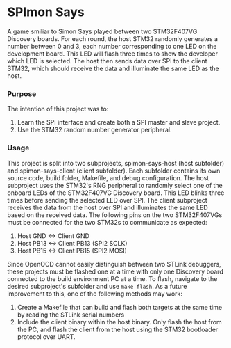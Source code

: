 
# SPImon Says
A game smiliar to Simon Says played between two STM32F407VG Discovery boards. For each round, the host STM32 randomly generates a number between 0 and 3, each number corresponding to one LED on the development board. This LED will flash three times to show the developer which LED is selected. The host then sends data over SPI to the client STM32, which should receive the data and illuminate the same LED as the host.

### Purpose
The intention of this project was to:
1. Learn the SPI interface and create both a SPI master and slave project.
2. Use the STM32 random number generator peripheral.

### Usage
This project is split into two subprojects, spimon-says-host (host subfolder) and spimon-says-client (client subfolder). Each subfolder contains its own source code, build folder, Makefile, and debug configuration.
The host subproject uses the STM32's RNG peripheral to randomly select one of the onboard LEDs of the STM32F407VG Discovery board. This LED blinks three times before sending the selected LED over SPI.
The client subproject receives the data from the host over SPI and illuminates the same LED based on the received data.
The following pins on the two STM32F407VGs must be connected for the two STM32s to communicate as expected:
1. Host GND <-> Client GND
2. Host PB13 <-> Client PB13 (SPI2 SCLK)
3. Host PB15 <-> Client PB15 (SPI2 MOSI)

Since OpenOCD cannot easily distinguish between two STLink debuggers, these projects must be flashed one at a time with only one Discovery board connected to the build environment PC at a time. To flash, navigate to the desired subproject's subfolder and use `make flash`. As a future improvement to this, one of the following methods may work:
1. Create a Makefile that can build and flash both targets at the same time by reading the STLink serial numbers
2. Include the client binary within the host binary. Only flash the host from the PC, and flash the client from the host using the STM32 bootloader protocol over UART.
